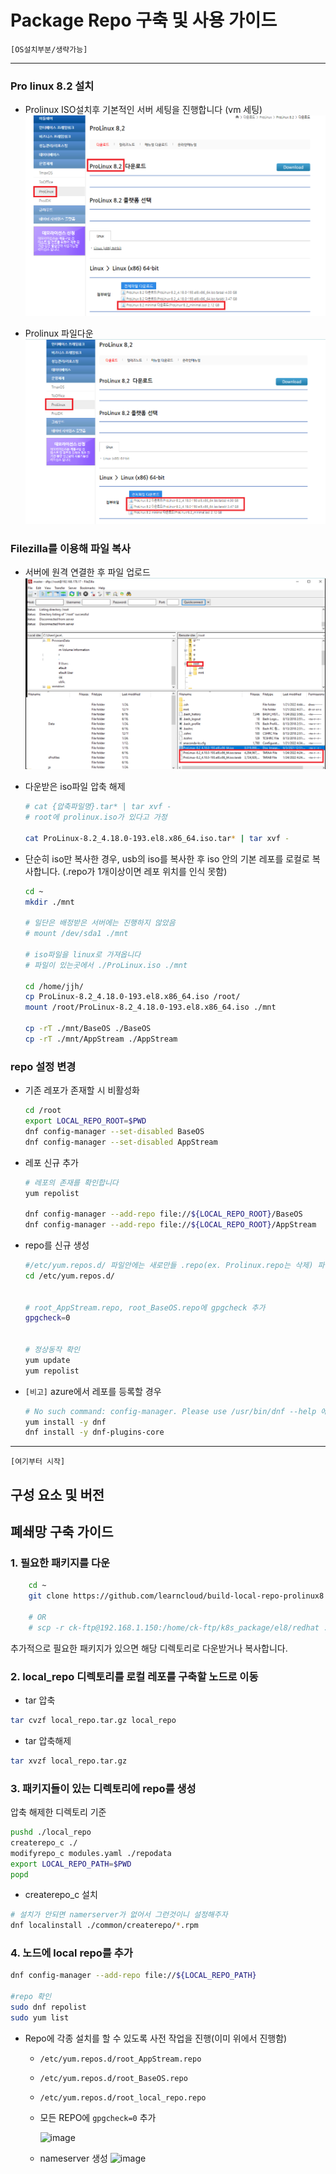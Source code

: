 # Package Repo 구축 및 사용 가이드


`[OS설치부분/생략가능]`

----

### Pro linux 8.2 설치
- Prolinux ISO설치후  기본적인 서버 세팅을 진행합니다 (vm 세팅)
    ![image](local_repo/figure/download_prolinux8.2.png)


- Prolinux 파일다운
    ![image](local_repo/figure/download_prolinux8.2-2.png)



### Filezilla를 이용해 파일 복사

- 서버에 원격 연결한 후 파일 업로드
    ![image](local_repo/figure/con-filezila.png)


- 다운받은 iso파일 압축 해제

    ```bash
    # cat {압축파일명}.tar* | tar xvf -
    # root에 prolinux.iso가 있다고 가정

    cat ProLinux-8.2_4.18.0-193.el8.x86_64.iso.tar* | tar xvf -

    ```

- 단순히 iso만 복사한 경우, usb의 iso를 복사한 후 iso 안의 기본 레포를 로컬로 복사합니다. (.repo가 1개이상이면 레포 위치를 인식 못함)


    ```bash
    cd ~
    mkdir ./mnt

    # 일단은 배정받은 서버에는 진행하지 않았음
    # mount /dev/sda1 ./mnt

    # iso파일을 linux로 가져옵니다
    # 파일이 있는곳에서 ./ProLinux.iso ./mnt

    cd /home/jjh/
    cp ProLinux-8.2_4.18.0-193.el8.x86_64.iso /root/
    mount /root/ProLinux-8.2_4.18.0-193.el8.x86_64.iso ./mnt

    cp -rT ./mnt/BaseOS ./BaseOS
    cp -rT ./mnt/AppStream ./AppStream

    ```

### repo 설정 변경

- 기존 레포가 존재할 시 비활성화
    ```bash
    cd /root
    export LOCAL_REPO_ROOT=$PWD
    dnf config-manager --set-disabled BaseOS
    dnf config-manager --set-disabled AppStream

    ```

- 레포 신규 추가

    ```bash
    # 레포의 존재를 확인합니다
    yum repolist 

    dnf config-manager --add-repo file://${LOCAL_REPO_ROOT}/BaseOS
    dnf config-manager --add-repo file://${LOCAL_REPO_ROOT}/AppStream

    ```


- repo를 신규 생성

    ```bash
    #/etc/yum.repos.d/ 파일안에는 새로만들 .repo(ex. Prolinux.repo는 삭제) 파일말고 아무것도 없어야함
    cd /etc/yum.repos.d/


    # root_AppStream.repo, root_BaseOS.repo에 gpgcheck 추가
    gpgcheck=0 


    # 정상동작 확인
    yum update
    yum repolist

    ```


- `[비고]` azure에서 레포를 등록할 경우 
    
    ```bash
    # No such command: config-manager. Please use /usr/bin/dnf --help 에러가 발생시 설치 진행
    yum install -y dnf
    dnf install -y dnf-plugins-core

    ```





----
`[여기부터 시작]` 

## 구성 요소 및 버전

## 폐쇄망 구축 가이드
### 1. 필요한 패키지를 다운
```bash
    cd ~
    git clone https://github.com/learncloud/build-local-repo-prolinux8.2.git

    # OR
    # scp -r ck-ftp@192.168.1.150:/home/ck-ftp/k8s_package/el8/redhat ./local_repo

```

추가적으로 필요한 패키지가 있으면 해당 디렉토리로 다운받거나 복사합니다.


### 2. local\_repo 디렉토리를 로컬 레포를 구축할 노드로 이동
- tar 압축
```bash
tar cvzf local_repo.tar.gz local_repo

```

- tar 압축해제
```bash
tar xvzf local_repo.tar.gz

```




### 3. 패키지들이 있는 디렉토리에 repo를 생성
압축 해제한 디렉토리 기준
```bash
pushd ./local_repo
createrepo_c ./
modifyrepo_c modules.yaml ./repodata
export LOCAL_REPO_PATH=$PWD
popd

```

- createrepo_c 설치
```bash
# 설치가 안되면 namerserver가 없어서 그런것이니 설정해주자
dnf localinstall ./common/createrepo/*.rpm

```

### 4. 노드에 local repo를 추가
```bash
dnf config-manager --add-repo file://${LOCAL_REPO_PATH}

#repo 확인
sudo dnf repolist
sudo yum list

```

- Repo에 각종 설치를 할 수 있도록 사전 작업을 진행(이미 위에서 진행함) 

    * `/etc/yum.repos.d/root_AppStream.repo`

    * `/etc/yum.repos.d/root_BaseOS.repo` 

    * `/etc/yum.repos.d/root_local_repo.repo`

     * 모든 REPO에  `gpgcheck=0` 추가
        
        ![image](figure/gpgcheck.png)
        

    
        

    * nameserver 생성
        ![image](figure/nameserver.png)


